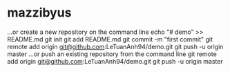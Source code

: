 # mazzibyus
…or create a new repository on the command line
echo "# demo" >> README.md
git init
git add README.md
git commit -m "first commit"
git remote add origin git@github.com:LeTuanAnh94/demo.git
git push -u origin master
…or push an existing repository from the command line
git remote add origin git@github.com:LeTuanAnh94/demo.git
git push -u origin master
